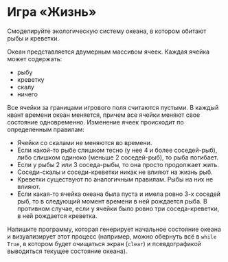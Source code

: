 # Игра «Жизнь»

Смоделируйте экологическую систему океана, в котором обитают рыбы и креветки.

Океан представляется двумерным массивом ячеек. Каждая ячейка может содержать:
* рыбу
* креветку
* скалу
* ничего

Все ячейки за границами игрового поля считаются пустыми. В каждый квант времени океан меняется, причем все ячейки меняют свое состояние одновременно.
Изменение ячеек происходит по определенным правилам:
* Ячейки со скалами не меняются во времени. 
* Если какой-то рыбе слишком тесно (у нее 4 и более соседей-рыб), либо слишком одиноко (меньше 2 соседей-рыб), то рыба погибает. 
* Если у рыбы 2 или 3 соседа-рыбы, то она просто продолжает жить. 
* Соседи-скалы и соседи-креветки никак не влияют на жизнь рыб. 
* Креветки существуют по аналогичным правилам. Рыбы на них не влияют.
* Если какая-то ячейка океана была пуста и имела ровно 3-х соседей рыб, то в следующий момент времени в ней рождается рыба. В противном случае, если у ячейки было ровно три соседа-креветки, в ней рождается креветка.

Напишите программу, которая генерирует начальное состояние океана и визуализирует этот процесс (например, можно обернуть всё в `while True`, в котором будет очищаться экран (`clear`) и псевдографикой выводиться текущее состояние океана).
